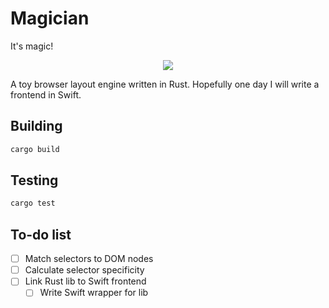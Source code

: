 Magician
========

It's magic!

<p align="center">
  <img src=https://52f4e29a8321344e30ae-0f55c9129972ac85d6b1f4e703468e6b.ssl.cf2.rackcdn.com/products/pictures/130380.jpg>
</p>

A toy browser layout engine written in Rust. Hopefully one day I will write a
frontend in Swift.

## Building

```bash
cargo build
```

## Testing

```bash
cargo test
```

## To-do list
- [ ] Match selectors to DOM nodes
- [ ] Calculate selector specificity
- [ ] Link Rust lib to Swift frontend
  - [ ] Write Swift wrapper for lib
